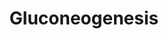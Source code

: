 ---
annotations:
- id: PW:0000641
  parent: regulatory pathway
  type: Pathway Ontology
  value: gluconeogenesis pathway
authors:
- J.Heckman
- MaintBot
- Thomas
- Christine Chichester
- Egonw
- DeSl
- Khanspers
citedin: ''
communities: []
description: 'This is the proposed pathway for p-hydroxybenzoate biosynthesis in S.
  cerevisiae based on genetic studies and incorporation of radiolabeled intermediates.(CITS:
  [11583838])  SOURCE: SGD pathways, http://pathway.yeastgenome.org/server.html'
last-edited: 2025-09-16
ndex: null
organisms:
- Saccharomyces cerevisiae
redirect_from:
- /index.php/Pathway:WP156
- /instance/WP156
- /instance/WP156_r140577
revision: r140577
schema-jsonld:
- '@context': https://schema.org/
  '@id': https://wikipathways.github.io/pathways/WP156.html
  '@type': Dataset
  creator:
    '@type': Organization
    name: WikiPathways
  description: 'This is the proposed pathway for p-hydroxybenzoate biosynthesis in
    S. cerevisiae based on genetic studies and incorporation of radiolabeled intermediates.(CITS:
    [11583838])  SOURCE: SGD pathways, http://pathway.yeastgenome.org/server.html'
  keywords:
  - 2-phosphoglycerate
  - 3-phospho-D-glyceroyl-phosphate
  - 3-phosphoglycerate
  - ADP
  - ATP
  - D-Fructose-1,6-bisphosphate
  - Dihydroxy-acetone-phosphate
  - ENO1
  - ENO2
  - ERR1
  - ERR2
  - FBA1
  - FBP1
  - GPM1
  - GPM3
  - H⁺
  - H₂O
  - MAE1
  - MDH1
  - MDH2
  - MDH3
  - NAD
  - NADH
  - Oxaloacetic acid
  - PCK1
  - PGI1
  - PGK1
  - TDH1
  - TDH2
  - TDH3
  - YMR323W
  - '[CO2]'
  - fructose-6-phosphate
  - glucose-6-phosphate
  - glyceraldehyde-3-phosphate
  - malate
  - phosphate
  - phosphoenolpyruvate
  - pyruvate
  license: CC0
  name: Gluconeogenesis
seo: CreativeWork
title: Gluconeogenesis
wpid: WP156
---